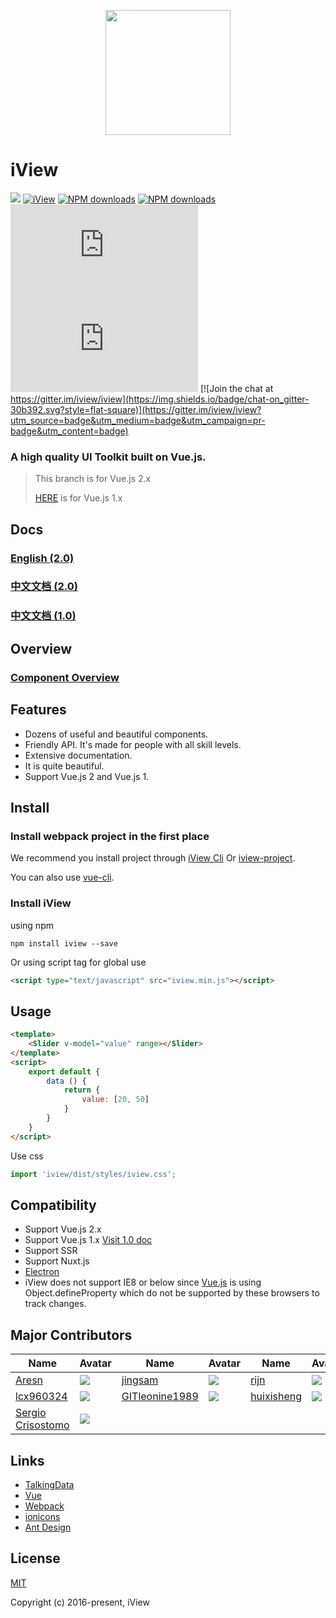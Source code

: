 <p align="center">
    <a href="https://www.iviewui.com">
        <img width="200" src="https://file.iviewui.com/logo.svg">
    </a>
</p>

# iView 
[![](https://img.shields.io/travis/iview/iview.svg?style=flat-square)](https://travis-ci.org/iview/iview) 
[![iView](https://img.shields.io/npm/v/iview.svg?style=flat-square)](https://www.npmjs.org/package/iview)
[![NPM downloads](http://img.shields.io/npm/dm/iview.svg?style=flat-square)](https://npmjs.org/package/iview)
[![NPM downloads](https://img.shields.io/npm/dt/iview.svg?style=flat-square)](https://npmjs.org/package/iview)
![JS gzip size](http://img.badgesize.io/https://unpkg.com/iview/dist/iview.min.js?compression=gzip&label=gzip%20size:%20JS&style=flat-square)
![CSS gzip size](http://img.badgesize.io/https://unpkg.com/iview/dist/styles/iview.css?compression=gzip&label=gzip%20size:%20CSS&style=flat-square)
[![Join the chat at https://gitter.im/iview/iview](https://img.shields.io/badge/chat-on_gitter-30b392.svg?style=flat-square)](https://gitter.im/iview/iview?utm_source=badge&utm_medium=badge&utm_campaign=pr-badge&utm_content=badge)

### A high quality  UI Toolkit built on Vue.js.

> This branch is for Vue.js 2.x
>
> [HERE](https://github.com/iview/iview/tree/master) is for Vue.js 1.x

## Docs

### [English (2.0)](https://www.iviewui.com)
### [中文文档 (2.0)](https://www.iviewui.com)
### [中文文档 (1.0)](http://v1.iviewui.com)

## Overview

### [Component Overview](https://www.iviewui.com/overview)

## Features

- Dozens of useful and beautiful components.
- Friendly API. It's made for people with all skill levels.
- Extensive documentation.
- It is quite beautiful.
- Support Vue.js 2 and Vue.js 1.

## Install

### Install webpack project in the first place
We recommend you install project through [iView Cli](https://github.com/iview/iview-cli) Or [iview-project](https://github.com/iview/iview-project).

You can also use [vue-cli](https://github.com/vuejs/vue-cli).

### Install iView

using npm
```
npm install iview --save
```
Or using script tag for global use
```html
<script type="text/javascript" src="iview.min.js"></script>
```

## Usage

```html
<template>
    <Slider v-model="value" range></Slider>
</template>
<script>
    export default {
        data () {
            return {
                value: [20, 50]
            }
        }
    }
</script>
```
Use css
```js
import 'iview/dist/styles/iview.css';
```

## Compatibility

- Support Vue.js 2.x
- Support Vue.js 1.x [Visit 1.0 doc](http://v1.iviewui.com/)
- Support SSR
- Support Nuxt.js
- [Electron](http://electron.atom.io/)
- iView does not support IE8 or below since [Vue.js](https://vuejs.org/v2/guide/reactivity.html) is using Object.defineProperty which do not be supported by these browsers to track changes.


## Major Contributors
|Name|Avatar|Name|Avatar|Name|Avatar|
|---|---|---|---|---|---|
|[Aresn](https://github.com/icarusion) |  ![](https://avatars3.githubusercontent.com/u/5370542?v=3&s=60)  |[jingsam](https://github.com/jingsam) |  ![](https://avatars3.githubusercontent.com/u/1522494?v=3&s=60)  | [rijn](https://github.com/rijn)       |  ![](https://avatars2.githubusercontent.com/u/6976367?v=3&s=60)  |
|[lcx960324](https://github.com/lcx960324)           |  ![](https://avatars3.githubusercontent.com/u/9768245?v=3&s=60)  |[GITleonine1989](https://github.com/GITleonine1989) |  ![](https://avatars1.githubusercontent.com/u/7582490?v=3&s=60)  |[huixisheng](https://github.com/huixisheng)         |  ![](https://avatars1.githubusercontent.com/u/1518967?v=3&s=60)  |
|[Sergio Crisostomo](https://github.com/SergioCrisostomo)           |  ![](https://avatars3.githubusercontent.com/u/5614559?v=3&s=60)  |


## Links

- [TalkingData](https://github.com/TalkingData)
- [Vue](https://github.com/vuejs/vue)
- [Webpack](https://github.com/webpack/webpack)
- [ionicons](https://github.com/driftyco/ionicons)
- [Ant Design](https://github.com/ant-design/ant-design)

## License
[MIT](http://opensource.org/licenses/MIT)

Copyright (c) 2016-present, iView
